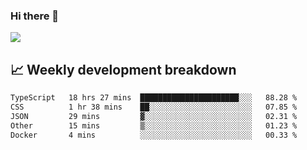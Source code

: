 ### Hi there 👋
<img align="center" src="https://github-readme-stats.vercel.app/api?username=Tumao727&show_icons=true&hide_title=true&theme=dracula" />


## 📈 Weekly development breakdown
<!--START_SECTION:waka-->

```txt
TypeScript   18 hrs 27 mins  ██████████████████████░░░   88.28 %
CSS          1 hr 38 mins    ██░░░░░░░░░░░░░░░░░░░░░░░   07.85 %
JSON         29 mins         ▓░░░░░░░░░░░░░░░░░░░░░░░░   02.31 %
Other        15 mins         ▒░░░░░░░░░░░░░░░░░░░░░░░░   01.23 %
Docker       4 mins          ░░░░░░░░░░░░░░░░░░░░░░░░░   00.33 %
```

<!--END_SECTION:waka-->
